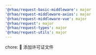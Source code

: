 ```yaml
---
'@rhao/request-basic-middleware': major
'@rhao/request-middleware-axios': major
'@rhao/request-middleware-vue': major
'@rhao/request': major
'@rhao/request-types': major
'@rhao/request-utils': major
---
```


chore: 🤖 添加许可证文件
